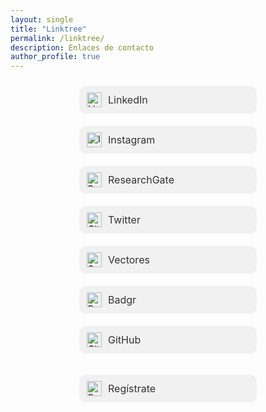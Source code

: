 ```yaml
---
layout: single
title: "Linktree"
permalink: /linktree/
description: Enlaces de contacto
author_profile: true
---
```


<style>
.linktree-wrapper {
  display: flex;
  flex-direction: column;
  align-items: center; /* center boxes horizontally */
}

.link-button {
  width: 260px;
  margin: 10px 0;
  padding: 10px 12px;
  text-align: left; /* align content inside the box */
  background-color: #f1f1f1;
  border-radius: 10px;
  text-decoration: none !important;
  color: inherit;
  transition: background-color 0.2s ease;
  display: flex;
  align-items: center;
}

.link-button:hover {
  background-color: #e0e0e0;
}

.link-button img {
  margin-right: 10px;
  width: 24px;
  height: 24px;
}

.link-button span {
  font-size: 16px;
  color: #333;
  text-decoration: none;
}
</style>

<div class="linktree-wrapper">

<a href="https://www.linkedin.com/company/laboratorio-democracia-y-gobierno/" class="link-button" target="_blank">
  <img src="https://cdn-icons-png.flaticon.com/512/174/174857.png" alt="LinkedIn"><span>LinkedIn</span>
</a>

<a href="https://www.instagram.com/labdemgobuss" class="link-button" target="_blank">
  <img src="https://cdn-icons-png.flaticon.com/512/2111/2111463.png" alt="Instagram"><span>Instagram</span>
</a>

<a href="https://www.researchgate.net/lab/Laboratorio-de-Democracia-y-Gobierno-USS-Kenneth-Bunker" class="link-button" target="_blank">
  <img src="https://cdn.iconscout.com/icon/free/png-512/free-researchgate-logo-icon-download-in-svg-png-gif-file-formats--technology-social-media-company-brand-vol-6-pack-logos-icons-2945204.png" alt="ResearchGate"><span>ResearchGate</span>
</a>

<a href="https://x.com/labdemgobuss" class="link-button" target="_blank">
  <img src="https://loodibee.com/wp-content/uploads/Twitter-X-Logo.png" alt="GitHub"><span>Twitter</span>
</a>

<a href="https://labdemgob.github.io/vectores" class="link-button" target="_blank">
  <img src="https://media.badgr.com/uploads/badges/badge-Xd-j2FpuRomXhCXOX18blA.png" alt="Seminario"><span>Vectores</span>
</a>

<a href="https://badgr.com/public/issuers/BtjkdWqYTcaZ9HX-f8LQzg/badges" class="link-button" target="_blank">
  <img src="https://images.squarespace-cdn.com/content/v1/5ea6d7a9daeea761ef4bb571/1530b52a-4996-4037-bdc7-73312fa0bc45/Expert_200.png" alt="Badgr"><span>Badgr</span>
</a>

<a href="https://github.com/labdemgob" class="link-button" target="_blank">
  <img src="https://github.githubassets.com/assets/GitHub-Mark-ea2971cee799.png" alt="GitHub"><span>GitHub</span>
</a>

<a href="https://docs.google.com/forms/d/e/1FAIpQLSfz9P9JHBkQcJi0weA3i5TzxrvUNNb2o7ZHe2BnN2NcxrSYVQ/viewform?usp=header
" class="link-button" target="_blank">
  <img src="https://w7.pngwing.com/pngs/165/758/png-transparent-qr-code-scan-program-barcode-general-pack-icon-thumbnail.png" alt="Regístrate"><span>Regístrate</span>
</a>


</div>
